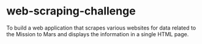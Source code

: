 # web-scraping-challenge
To build a web application that scrapes various websites for data related to the Mission to Mars and displays the information in a single HTML page.

